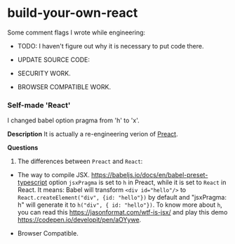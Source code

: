 # build-your-own-react

Some comment flags I wrote while engineering:

* TODO:
I haven't figure out why it is necessary to put code there.

* UPDATE SOURCE CODE:

* SECURITY WORK.

* BROWSER COMPATIBLE WORK.


### Self-made 'React'
I changed babel option pragma from 'h' to 'x'.

**Description**
It is actually a re-engineering verion of [Preact](https://github.com/preactjs/preact).

**Questions**

1. The differences between `Preact` and `React`:

* The way to compile JSX.
https://babeljs.io/docs/en/babel-preset-typescript
option `jsxPragma` is set to `h` in Preact, while it is set to `React` in React. It means: Babel will transform `<div id="hello"/>` to `React.createElement("div", {id: "hello"})` by default and "jsxPragma: h" will generate it to `h("div", { id: "hello"})`. To know more about `h`, you can read this https://jasonformat.com/wtf-is-jsx/ and play this demo  https://codepen.io/developit/pen/aOYywe.

* Browser Compatible.

